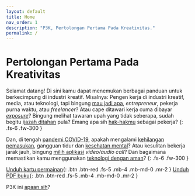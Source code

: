 ```yaml
---
layout: default
title: Home
nav_order: 1
description: "P3K, Pertolongan Pertama Pada Kreativitas."
permalink: /
---
```


# Pertolongan Pertama Pada Kreativitas

Selamat datang! Di sini kamu dapat menemukan berbagai panduan untuk berkecimpung di industri kreatif. Misalnya: Pengen kerja di industri kreatif, media, atau teknologi, tapi bingung [mau jadi apa](docs/mau-jadi-apa), _entrepreneur_, pekerja purna waktu, atau _freelancer_? Atau cape ditawari kerja cuma dibayar [_exposure_](docs/magang-exposure)? Bingung melihat tawaran upah yang tidak seberapa, sudah begitu [ijazah ditahan](docs/hak-normatif#penahanan-ijazah--dokumen-pribadih) pula? Emang apa sih [hak-hakmu](docs/hak-normatif) sebagai pekerja?
{: .fs-6 .fw-300 }

Dan, di tengah [pandemi COVID-19](docs/covid19), apakah mengalami [kehilangan pemasukan](docs/covid19#peluang-kerja--bantuan-dana), gangguan tidur dan [kesehatan mental](docs/covid19#kesehatan-mental--fisik)? Atau kesulitan bekerja jarak jauh, bingung [milih aplikasi](docs/tech/groupchat-videocall) _video/audio call_? Dan bagaimana memastikan kamu menggunakan [teknologi dengan aman](docs/tech/keamanan-digital)?
{: .fs-6 .fw-300 }

[Unduh kartu permainan](https://www.perintis.or.id/wp-content/uploads/2020/08/kartuP3K_20200623.pdf){: .btn .btn-red .fs-5 .mb-4 .mb-md-0 .mr-2 } [Unduh PDF buku](https://www.perintis.or.id/wp-content/uploads/2020/08/P3K-booklet_20200809.pdf){: .btn .btn-red .fs-5 .mb-4 .mb-md-0 .mr-2 }

P3K ini [apaan sih](docs/perihal)?
